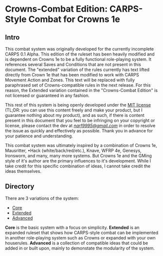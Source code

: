 # Crowns-Combat Edition: CARPS-Style Combat for Crowns 1e

## Intro
This combat system was originally developed for the currently incomplete CARPS 0.1 Alpha. This edition of the ruleset has been heavily modified and is dependent on Crowns 1e to be a fully functional role-playing system. It references several Saves and Conditions that are not present in this document. The "extended" variation of the rules currently has text lifted directly from Crown 1e that has been modified to work with CARPS Movement Action and Zones. This text will be replaced with fully paraphrased set of Crowns-compatible rules in the next release. For this reason, the Extended variation contained in the "Crowns-Combat Edition" is not licensed or guaranteed in any fashion.

This rest of this system is being openly developed under the [MIT license](https://opensource.org/license/mit/) (TL;DR: you can use this content freely and make your product, but I guarantee nothing about my product), and as such, if there is content present in this document that you feel to be infringing on your copyright or license, please contact the dev at *narf9995@gmail.com* in order to resolve the issue as quickly and effectively as possible. Thank you in advance for your patience and understanding.

This combat system was ultimately inspired by a combination of Crowns 1e, Mausritter, •Hack (white/back/red/etc.), Knave, WFRP 4e, Genesys, Ironsworn, and many, many more systems. But Crowns 1e and the GMing style of it's author are the primary influences to it's development. While I take credit for this specific combination of ideas, I cannot take credit the ideas themselves.

## Directory
There are 3 variations of the system:
- [Core](https://github.com/narf9995/CARPS/blob/main/Crowns-Combat/combat_core.md)
- [Extended](https://github.com/narf9995/CARPS/blob/main/Crowns-Combat/combat_extended.md)
- [Advanced](https://github.com/narf9995/CARPS/blob/main/Crowns-Combat/combat_advanced.md)

**Core** is the basic system with a focus on simplicity. **Extended** is an expanded ruleset that shows how CARPS-style combat can be implemented in another role-playing system such as Crowns or expanded with your own houserules. **Advanced** is a collection of compatible ideas that could be added in or built upon, mainly to demonstate the modularity of the system.
